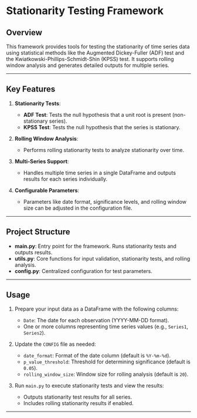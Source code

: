 # Stationarity Testing Framework

## Overview
This framework provides tools for testing the stationarity of time series data using statistical methods like the Augmented Dickey-Fuller (ADF) test and the Kwiatkowski-Phillips-Schmidt-Shin (KPSS) test. It supports rolling window analysis and generates detailed outputs for multiple series.

---

## Key Features
1. **Stationarity Tests**:
   - **ADF Test**: Tests the null hypothesis that a unit root is present (non-stationary series).
   - **KPSS Test**: Tests the null hypothesis that the series is stationary.

2. **Rolling Window Analysis**:
   - Performs rolling stationarity tests to analyze stationarity over time.

3. **Multi-Series Support**:
   - Handles multiple time series in a single DataFrame and outputs results for each series individually.

4. **Configurable Parameters**:
   - Parameters like date format, significance levels, and rolling window size can be adjusted in the configuration file.

---

## Project Structure
- **main.py**: Entry point for the framework. Runs stationarity tests and outputs results.
- **utils.py**: Core functions for input validation, stationarity tests, and rolling analysis.
- **config.py**: Centralized configuration for test parameters.

---

## Usage
1. Prepare your input data as a DataFrame with the following columns:
   - `Date`: The date for each observation (YYYY-MM-DD format).
   - One or more columns representing time series values (e.g., `Series1`, `Series2`).

2. Update the `CONFIG` file as needed:
   - `date_format`: Format of the date column (default is `%Y-%m-%d`).
   - `p_value_threshold`: Threshold for determining significance (default is `0.05`).
   - `rolling_window_size`: Window size for rolling analysis (default is `20`).

3. Run `main.py` to execute stationarity tests and view the results:
   - Outputs stationarity test results for all series.
   - Includes rolling stationarity results if enabled.

---
